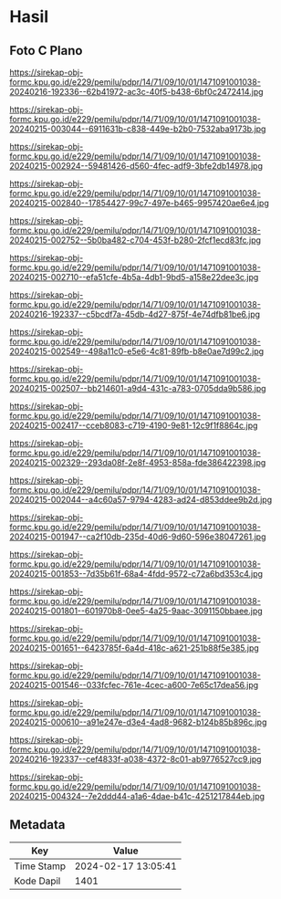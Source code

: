 # Hasil

## Foto C Plano

https://sirekap-obj-formc.kpu.go.id/e229/pemilu/pdpr/14/71/09/10/01/1471091001038-20240216-192336--62b41972-ac3c-40f5-b438-6bf0c2472414.jpg

https://sirekap-obj-formc.kpu.go.id/e229/pemilu/pdpr/14/71/09/10/01/1471091001038-20240215-003044--6911631b-c838-449e-b2b0-7532aba9173b.jpg

https://sirekap-obj-formc.kpu.go.id/e229/pemilu/pdpr/14/71/09/10/01/1471091001038-20240215-002924--59481426-d560-4fec-adf9-3bfe2db14978.jpg

https://sirekap-obj-formc.kpu.go.id/e229/pemilu/pdpr/14/71/09/10/01/1471091001038-20240215-002840--17854427-99c7-497e-b465-9957420ae6e4.jpg

https://sirekap-obj-formc.kpu.go.id/e229/pemilu/pdpr/14/71/09/10/01/1471091001038-20240215-002752--5b0ba482-c704-453f-b280-2fcf1ecd83fc.jpg

https://sirekap-obj-formc.kpu.go.id/e229/pemilu/pdpr/14/71/09/10/01/1471091001038-20240215-002710--efa51cfe-4b5a-4db1-9bd5-a158e22dee3c.jpg

https://sirekap-obj-formc.kpu.go.id/e229/pemilu/pdpr/14/71/09/10/01/1471091001038-20240216-192337--c5bcdf7a-45db-4d27-875f-4e74dfb81be6.jpg

https://sirekap-obj-formc.kpu.go.id/e229/pemilu/pdpr/14/71/09/10/01/1471091001038-20240215-002549--498a11c0-e5e6-4c81-89fb-b8e0ae7d99c2.jpg

https://sirekap-obj-formc.kpu.go.id/e229/pemilu/pdpr/14/71/09/10/01/1471091001038-20240215-002507--bb214601-a9d4-431c-a783-0705dda9b586.jpg

https://sirekap-obj-formc.kpu.go.id/e229/pemilu/pdpr/14/71/09/10/01/1471091001038-20240215-002417--cceb8083-c719-4190-9e81-12c9f1f8864c.jpg

https://sirekap-obj-formc.kpu.go.id/e229/pemilu/pdpr/14/71/09/10/01/1471091001038-20240215-002329--293da08f-2e8f-4953-858a-fde386422398.jpg

https://sirekap-obj-formc.kpu.go.id/e229/pemilu/pdpr/14/71/09/10/01/1471091001038-20240215-002044--a4c60a57-9794-4283-ad24-d853ddee9b2d.jpg

https://sirekap-obj-formc.kpu.go.id/e229/pemilu/pdpr/14/71/09/10/01/1471091001038-20240215-001947--ca2f10db-235d-40d6-9d60-596e38047261.jpg

https://sirekap-obj-formc.kpu.go.id/e229/pemilu/pdpr/14/71/09/10/01/1471091001038-20240215-001853--7d35b61f-68a4-4fdd-9572-c72a6bd353c4.jpg

https://sirekap-obj-formc.kpu.go.id/e229/pemilu/pdpr/14/71/09/10/01/1471091001038-20240215-001801--601970b8-0ee5-4a25-9aac-3091150bbaee.jpg

https://sirekap-obj-formc.kpu.go.id/e229/pemilu/pdpr/14/71/09/10/01/1471091001038-20240215-001651--6423785f-6a4d-418c-a621-251b88f5e385.jpg

https://sirekap-obj-formc.kpu.go.id/e229/pemilu/pdpr/14/71/09/10/01/1471091001038-20240215-001546--033fcfec-761e-4cec-a600-7e65c17dea56.jpg

https://sirekap-obj-formc.kpu.go.id/e229/pemilu/pdpr/14/71/09/10/01/1471091001038-20240215-000610--a91e247e-d3e4-4ad8-9682-b124b85b896c.jpg

https://sirekap-obj-formc.kpu.go.id/e229/pemilu/pdpr/14/71/09/10/01/1471091001038-20240216-192337--cef4833f-a038-4372-8c01-ab9776527cc9.jpg

https://sirekap-obj-formc.kpu.go.id/e229/pemilu/pdpr/14/71/09/10/01/1471091001038-20240215-004324--7e2ddd44-a1a6-4dae-b41c-4251217844eb.jpg


## Metadata

| Key        | Value               |
| ---------- | ------------------- |
| Time Stamp | 2024-02-17 13:05:41 |
| Kode Dapil | 1401                |



